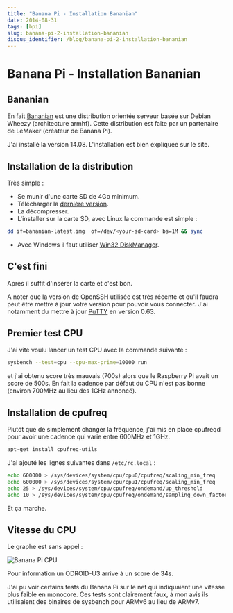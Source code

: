 ```yaml
---
title: "Banana Pi - Installation Bananian"
date: 2014-08-31
tags: [bpi]
slug: banana-pi-2-installation-bananian
disqus_identifier: /blog/banana-pi-2-installation-bananian
---
```

# Banana Pi - Installation Bananian

## Bananian

En fait [Bananian](http://www.bananian.org/) est une distribution orientée serveur basée sur Debian Wheezy (architecture armhf). Cette distribution est faite par un partenaire de LeMaker (créateur de Banana Pi).

J'ai installé la version 14.08. L'installation est bien expliquée sur le site.

## Installation de la distribution

Très simple :

 * Se munir d'une carte SD de 4Go minimum.
 * Télécharger la [dernière version](http://www.bananian.org/_media/bananian-latest.zip).
 * La décompresser.
 * L'installer sur la carte SD, avec Linux la commande est simple :

```bash
dd if=bananian-latest.img  of=/dev/<your-sd-card> bs=1M && sync
```

 * Avec Windows il faut utiliser [Win32 DiskManager](http://sourceforge.net/projects/win32diskimager/).

## C'est fini

Après il suffit d'insérer la carte et c'est bon.

A noter que la version de OpenSSH utilisée est très récente et qu'il faudra peut être mettre à jour votre version pour pouvoir vous connecter. J'ai notamment du mettre à jour [PuTTY](http://www.putty.org/) en version 0.63.

## Premier test CPU

J'ai vite voulu lancer un test CPU avec la commande suivante :

```bash
sysbench --test=cpu --cpu-max-prime=10000 run
```

et j'ai obtenu score très mauvais (700s) alors que le Raspberry Pi avait un score de 500s. En fait la cadence par défaut du CPU n'est pas bonne (environ 700MHz au lieu des 1GHz annoncé).

## Installation de cpufreq

Plutôt que de simplement changer la fréquence, j'ai mis en place cpufreqd pour avoir une cadence qui varie entre 600MHz et 1GHz.

```bash
apt-get install cpufreq-utils
```

J'ai ajouté les lignes suivantes dans `/etc/rc.local` : 

```bash
echo 600000 > /sys/devices/system/cpu/cpu0/cpufreq/scaling_min_freq
echo 600000 > /sys/devices/system/cpu/cpu1/cpufreq/scaling_min_freq
echo 25 > /sys/devices/system/cpu/cpufreq/ondemand/up_threshold
echo 10 > /sys/devices/system/cpu/cpufreq/ondemand/sampling_down_factor
```

Et ça marche.

## Vitesse du CPU

Le graphe est sans appel :

![Banana Pi CPU](/blog/SysBenchBananaPi.png)

Pour information un ODROID-U3 arrive à un score de 34s.

J'ai pu voir certains tests du Banana Pi sur le net qui indiquaient une vitesse plus faible en monocore. Ces tests sont clairement faux, à mon avis ils utilisaient des binaires de sysbench pour ARMv6 au lieu de ARMv7.